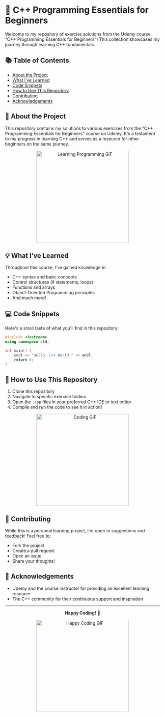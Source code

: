 # 🚀 C++ Programming Essentials for Beginners


Welcome to my repository of exercise solutions from the Udemy course "C++ Programming Essentials for Beginners"! This collection showcases my journey through learning C++ fundamentals.

## 📚 Table of Contents
- [About the Project](#about-the-project)
- [What I've Learned](#what-ive-learned)
- [Code Snippets](#code-snippets)
- [How to Use This Repository](#how-to-use-this-repository)
- [Contributing](#contributing)
- [Acknowledgements](#acknowledgements)

## 🌟 About the Project

This repository contains my solutions to various exercises from the "C++ Programming Essentials for Beginners" course on Udemy. It's a testament to my progress in learning C++ and serves as a resource for other beginners on the same journey.

<div align="center">
  <img src="https://media.giphy.com/media/26tn33aiTi1jkl6H6/giphy.gif" width="300" alt="Learning Programming GIF">
</div>

## 💡 What I've Learned

Throughout this course, I've gained knowledge in:

- C++ syntax and basic concepts
- Control structures (if statements, loops)
- Functions and arrays
- Object-Oriented Programming principles
- And much more!

## 💻 Code Snippets

Here's a small taste of what you'll find in this repository:

```cpp
#include <iostream>
using namespace std;

int main() {
    cout << "Hello, C++ World!" << endl;
    return 0;
}
```

## 🚀 How to Use This Repository

1. Clone this repository
2. Navigate to specific exercise folders
3. Open the `.cpp` files in your preferred C++ IDE or text editor
4. Compile and run the code to see it in action!

<div align="center">
  <img src="https://media.giphy.com/media/L8K62iTDkzGX6/giphy.gif" width="300" alt="Coding GIF">
</div>

## 🤝 Contributing

While this is a personal learning project, I'm open to suggestions and feedback! Feel free to:
- Fork the project
- Create a pull request
- Open an issue
- Share your thoughts!

## 🙏 Acknowledgements

- Udemy and the course instructor for providing an excellent learning resource
- The C++ community for their continuous support and inspiration

---

<div align="center">

**Happy Coding!** 🎈

<img src="https://media.giphy.com/media/LmNwrBhejkK9EFP504/giphy.gif" width="300" alt="Happy Coding GIF">

</div>

